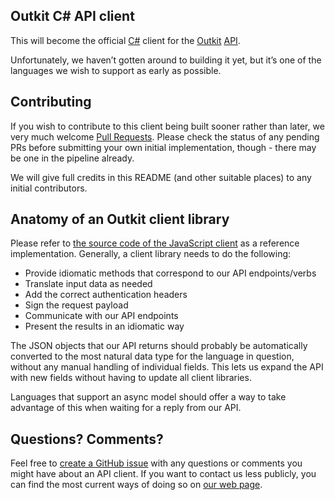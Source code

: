 ## Outkit C# API client
This will become the official [C#](https://docs.microsoft.com/en-us/dotnet/csharp/programming-guide/) client for 
the [Outkit](https://outkit.io/) [API](https://docs.outkit.io/). 

Unfortunately, we haven’t gotten around to building it yet, but it’s one of the languages we wish to 
support as early as possible.

## Contributing
If you wish to contribute to this client being built sooner rather than later, we very much welcome 
[Pull Requests](https://github.com/outkit/csharp-client/pulls). 
Please check the status of any pending PRs before submitting your own initial implementation, though - 
there may be one in the pipeline already.

We will give full credits in this README (and other suitable places) to any initial contributors.

## Anatomy of an Outkit client library
Please refer to [the source code of the JavaScript client](https://github.com/outkit/javascript-client) 
as a reference implementation. Generally, a client library needs to do the following:

* Provide idiomatic methods that correspond to our API endpoints/verbs
* Translate input data as needed
* Add the correct authentication headers
* Sign the request payload
* Communicate with our API endpoints
* Present the results in an idiomatic way 

The JSON objects that our API returns should probably be automatically converted to the most
natural data type for the language in question, without any manual handling of individual fields. 
This lets us expand the API with new fields without having to update all client libraries.

Languages that support an async model should offer a way to take advantage of this when waiting for a
reply from our API.

## Questions? Comments?
Feel free to [create a GitHub issue](https://github.com/outkit/csharp-client/issues) with any questions or 
comments you might have about an API client. If you want to contact us less publicly, you can find the most 
current ways of doing so on [our web page](https://outkit.io/contact).
